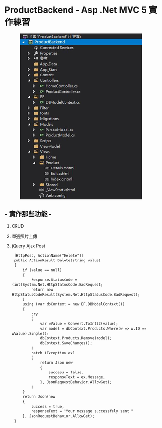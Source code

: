# ProductBackend - Asp .Net MVC 5 實作練習

<p align="center">
  <img src="https://github.com/yes123430/ProductBackend/blob/master/Description/PB01.JPG">
</p>

## - 實作那些功能 -
1. CRUD
2. 單張照片上傳
3. jQuery Ajax Post 

        [HttpPost, ActionName("Delete")]
        public ActionResult Delete(string value)
        {
            if (value == null)
            {
                Response.StatusCode = (int)System.Net.HttpStatusCode.BadRequest;
                return new HttpStatusCodeResult(System.Net.HttpStatusCode.BadRequest);
            }
            using (var dbContext = new EF.DBModelContext())
            {
                try
                {
                    var wValue = Convert.ToInt32(value);
                    var model = dbContext.Products.Where(w => w.ID == wValue).Single();
                    dbContext.Products.Remove(model);
                    dbContext.SaveChanges();
                }
                catch (Exception ex)
                {
                    return Json(new
                    {
                        success = false,
                        responseText = ex.Message,
                    }, JsonRequestBehavior.AllowGet);
                }
            }
            return Json(new
            {
                success = true,
                responseText = "Your message successfuly sent!"
            }, JsonRequestBehavior.AllowGet);
        }
    
